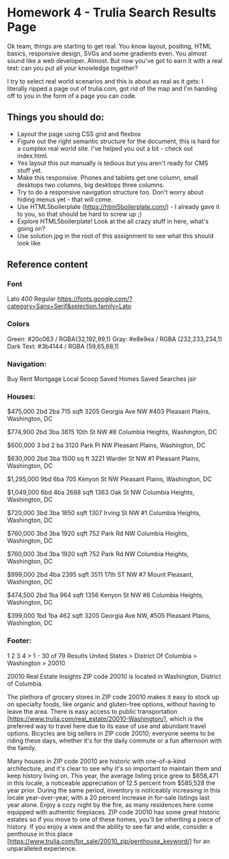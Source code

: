 # Homework 4 - Trulia Search Results Page

Ok team, things are starting to get real. You know layout, positing, HTML basics, responsive design, SVGs and some gradients even. You almost sound like a web developer. Almost. But now you've got to earn it with a real test: can you put all your knowledge together?

I try to select real world scenarios and this is about as real as it gets: I literally ripped a page out of trulia.com, got rid of the map and I'm handing off to you in the form of a page you can code.

## Things you should do:
* Layout the page using CSS grid and flexbox
* Figure out the right semantic structure for the document, this is hard for a complex real world site. I've helped you out a bit - check out index.html.
* Yes layout this out manually is tedious but you aren't ready for CMS stuff yet.
* Make this responsive. Phones and tablets get one column, small desktops two columns, big desktops three columns. 
* Try to do a responsive navigation structure too. Don't worry about hiding menus yet - that will come.
* Use HTML5boilerplate (https://html5boilerplate.com/) - I already gave it to you, so that should be hard to screw up ;)
* Explore HTML5boilerplate! Look at the all crazy stuff in here, what's going on? 
* Use solution.jpg in the root of this assignment to see what this should look like

## Reference content

### Font
Lato 400 Regular
https://fonts.google.com/?category=Sans+Serif&selection.family=Lato

### Colors
Green: #20c063 / RGBA(32,192,99,1)
Gray: #e8e9ea  / RGBA (232,233,234,1)
Dark Text: #3b4144 / RGBA (59,65,68,1)

### Navigation:
Buy Rent Mortgage Local Scoop
Saved Homes Saved Searches jsir

### Houses:

$475,000
2bd
2ba
715 sqft
3205 Georgia Ave NW #403
Pleasant Plains, Washington, DC

$774,900
2bd
3ba
3615 10th St NW #8
Columbia Heights, Washington, DC

$600,000
3 bd
2 ba
3120 Park Pl NW
Pleasant Plains, Washington, DC

$630,000
2bd
3ba
1500 sq ft
3221 Warder St NW #1
Pleasant Plains, Washington, DC

$1,295,000
9bd
6ba
705 Kenyon St NW
Pleasant Plains, Washington, DC

$1,049,000
6bd
4ba
2688 sqft
1363 Oak St NW
Columbia Heights, Washington, DC

$720,000
3bd
3ba
1850 sqft
1307 Irving St NW #1
Columbia Heights, Washington, DC

$760,000
3bd
3ba
1920 sqft
752 Park Rd NW
Columbia Heights, Washington, DC

$760,000
3bd
3ba
1920 sqft
752 Park Rd NW
Columbia Heights, Washington, DC

$999,000
2bd
4ba
2395 sqft
3511 17th ST NW #7
Mount Pleasant, Washington, DC

$474,500
2bd
1ba
964 sqft
1356 Kenyon St NW #8
Columbia Heights, Washington, DC

$399,000
1bd
1ba
462 sqft
3205 Georgia Ave NW, #505
Pleasant Plains, Washington, DC

### Footer:

1 2 3 4 >
1 - 30 of 79 Results
United States > District Of Columbia > Washington > 20010

20010 Real Estate Insights
ZIP code 20010 is located in Washington, District of Columbia.

The plethora of grocery stores in ZIP code 20010 makes it easy to stock up on specialty foods, like organic and gluten-free options, without having to leave the area. There is easy access to public transportation [https://www.trulia.com/real_estate/20010-Washington/], which is the preferred way to travel here due to its ease of use and abundant travel options. Bicycles are big sellers in ZIP code 20010; everyone seems to be riding these days, whether it's for the daily commute or a fun afternoon with the family.

Many houses in ZIP code 20010 are historic with one-of-a-kind architecture, and it's clear to see why it's so important to maintain them and keep history living on. This year, the average listing price grew to $658,471  in this locale, a noticeable appreciation of 12.5 percent from $585,528 the year prior. During the same period, inventory is noticeably increasing in this locale year-over-year, with a 20 percent increase in for-sale listings last year alone. Enjoy a cozy night by the fire, as many residences here come equipped with authentic fireplaces. ZIP code 20010 has some great historic estates so if you move to one of these homes, you'll be inheriting a piece of history. If you enjoy a view and the ability to see far and wide, consider a penthouse in this place [https://www.trulia.com/for_sale/20010_zip/penthouse_keyword/] for an unparalleled experience.